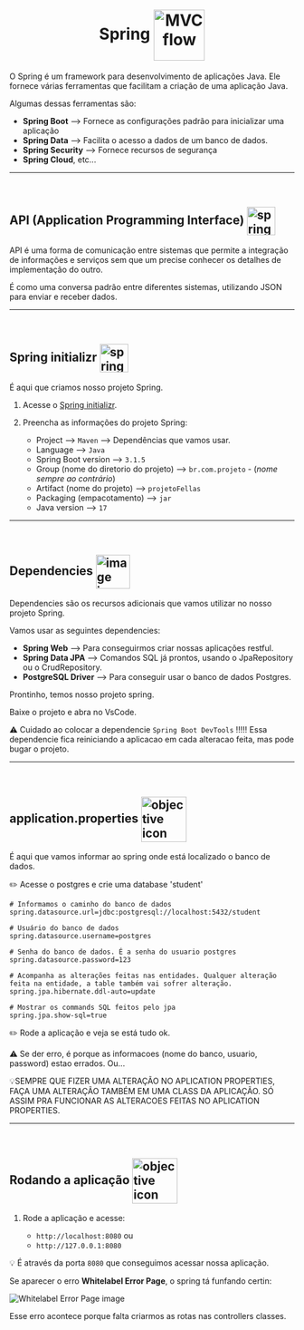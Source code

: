  <h1 align="center">
      Spring
      <img alt="MVC flow" src="https://www.svgrepo.com/show/354380/spring-icon.svg" width="90px" align="center">
 </h1>

 O Spring é um framework para desenvolvimento de aplicações Java. Ele fornece várias ferramentas que facilitam a criação de uma aplicação Java.

 Algumas dessas ferramentas são:

 - **Spring Boot** --> Fornece as configurações padrão para inicializar uma aplicação
 - **Spring Data** --> Facilita o acesso a dados de um banco de dados. 
 - **Spring Security** --> Fornece recursos de segurança
 - **Spring Cloud**, etc...


<hr>
<br>


## API (Application Programming Interface) <img src="https://cdn-icons-png.flaticon.com/512/627/627558.png" alt="spring framework icon" width="50px" align="center">

API é uma forma de comunicação entre sistemas que permite a integração de informações e serviços sem que um precise conhecer os detalhes de implementação do outro.

É como uma conversa padrão entre diferentes sistemas, utilizando JSON para enviar e receber dados.

<hr>
<br>


## Spring initializr <img src="https://cdn3.iconfinder.com/data/icons/start-up-4/44/rocket-256.png" alt="spring framework icon" width="50px" align="center">
É aqui que criamos nosso projeto Spring.

1. Acesse o [Spring initializr](https://start.spring.io/).

2. Preencha as informações do projeto Spring:


   - Project --> `Maven` --> Dependências que vamos usar.
   - Language --> `Java`
   - Spring Boot version --> `3.1.5`
   - Group (nome do diretorio do projeto) --> `br.com.projeto`  - (*nome sempre ao contrário*)
   - Artifact (nome do projeto) --> `projetoFellas`
   - Packaging (empacotamento) --> `jar`
   - Java version --> `17`
   
<hr>
<br>

## Dependencies <img src="https://cdn-icons-png.flaticon.com/512/4148/4148438.png" alt="image icon" width="60px" align="center">

Dependencies são os recursos adicionais que vamos utilizar no nosso projeto Spring.

Vamos usar as seguintes dependencies:

- **Spring Web** --> Para conseguirmos criar nossas aplicações restful.
- **Spring Data JPA** --> Comandos SQL já prontos, usando o JpaRepository ou o CrudRepository.
- **PostgreSQL Driver** --> Para conseguir usar o banco de dados Postgres.

Prontinho, temos nosso projeto spring.

Baixe o projeto e abra no VsCode.

⚠️ Cuidado ao colocar a dependencie `Spring Boot DevTools` !!!!! Essa dependencie fica reiniciando a aplicacao em cada alteracao feita, mas pode bugar o projeto.


<hr>
<br>

## application.properties <img src="https://img.icons8.com/dusk/256/database.png" alt="objective icon" width="80px" align="center">
É aqui que vamos informar ao spring onde está localizado o banco de dados.

✏️ Acesse o postgres e crie uma database 'student'


```properties
# Informamos o caminho do banco de dados
spring.datasource.url=jdbc:postgresql://localhost:5432/student

# Usuário do banco de dados
spring.datasource.username=postgres

# Senha do banco de dados. É a senha do usuario postgres
spring.datasource.password=123

# Acompanha as alterações feitas nas entidades. Qualquer alteração feita na entidade, a table também vai sofrer alteração.
spring.jpa.hibernate.ddl-auto=update

# Mostrar os commands SQL feitos pelo jpa
spring.jpa.show-sql=true
```

✏️ Rode a aplicação e veja se está tudo ok.

⚠️ Se der erro, é porque as informacoes (nome do banco, usuario, password) estao errados. Ou...

💡SEMPRE QUE FIZER UMA ALTERAÇÃO NO APLICATION PROPERTIES, FAÇA UMA ALTERAÇÃO TAMBÉM EM UMA CLASS DA APLICAÇÃO. SÓ ASSIM PRA FUNCIONAR AS ALTERACOES FEITAS NO APLICATION PROPERTIES.


<hr>
<br>

## Rodando a aplicação <img src="https://img.icons8.com/fluency/256/start.png" alt="objective icon" width="80px" align="center">

1. Rode a aplicação e acesse:

     - `http://localhost:8080` ou
     - `http://127.0.0.1:8080`
  
  💡 É através da porta `8080` que conseguimos acessar nossa aplicação.
   

Se aparecer o erro **Whitelabel Error Page**, o spring tá funfando certin:

![Whitelabel Error Page image](https://i.stack.imgur.com/YSFUD.png)

Esse erro acontece porque falta criarmos as rotas nas controllers classes.

